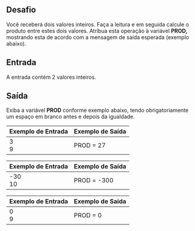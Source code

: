 ## Desafio

Você receberá dois valores inteiros. Faça a leitura e em seguida calcule o produto entre estes dois valores. Atribua esta operação à variável **PROD,** mostrando esta de acordo com a mensagem de saída esperada (exemplo abaixo).  

## Entrada

A entrada contém 2 valores inteiros.

## Saída

Exiba a variável **PROD** conforme exemplo abaixo, tendo obrigatoriamente um espaço em branco antes e depois da igualdade.

 

| Exemplo de Entrada | Exemplo de Saída |
| ------------------ | ---------------- |
| 3<br>9             | PROD = 27        |

| Exemplo de Entrada | Exemplo de Saída |
| ------------------ | ---------------- |
| -30<br>10          | PROD = -300      |

| Exemplo de Entrada | Exemplo de Saída |
| ------------------ | ---------------- |
| 0<br>9             | PROD = 0         |